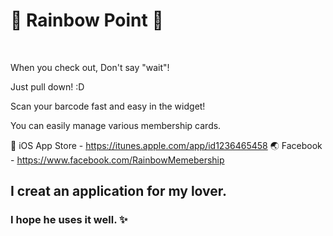 # 🌈 Rainbow Point 🌈

![]()
![]()

When you check out, Don't say "wait"!

Just pull down! :D

Scan your barcode fast and easy in the widget!

You can easily manage various membership cards.

📱 iOS App Store - https://itunes.apple.com/app/id1236465458
🌏 Facebook - https://www.facebook.com/RainbowMemebership

## I creat an application for my lover.
### I hope he uses it well. ✨